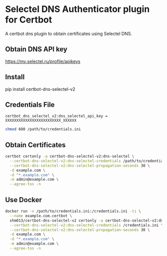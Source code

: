 # Selectel DNS Authenticator plugin for Certbot

A certbot dns plugin to obtain certificates using Selectel DNS.

## Obtain DNS API key

https://my.selectel.ru/profile/apikeys

## Install

pip install certbot-dns-selectel-v2

## Credentials File

```
certbot_dns_selectel_v2:dns_selectel_api_key = XXXXXXXXXXXXXXXXXXXXXXXXX_XXXXXX
```

```bash
chmod 600 /path/to/credentials.ini
```

## Obtain Certificates

```bash
certbot certonly -a certbot-dns-selectel-v2:dns-selectel \
  --certbot-dns-selectel-v2:dns-selectel-credentials /path/to/credentials.ini \
  --certbot-dns-selectel-v2:dns-selectel-propagation-seconds 30 \
  -d example.com \
  -d "*.example.com" \
  -m admin@example.com \
  --agree-tos -n
```

## Use Docker

```bash
docker run -v /path/to/credentials.ini:/credentials.ini -ti \
  --name example.com.certbot \
  shm013/certbot-dns-selectel-v2 certonly -a certbot-dns-selectel-v2:dns-selectel \
  --certbot-dns-selectel-v2:dns-selectel-credentials /credentials.ini \
  --certbot-dns-selectel-v2:dns-selectel-propagation-seconds 30 \
  -d example.com \
  -d "*.example.com" \
  -m admin@example.com \
  --agree-tos -n
```
